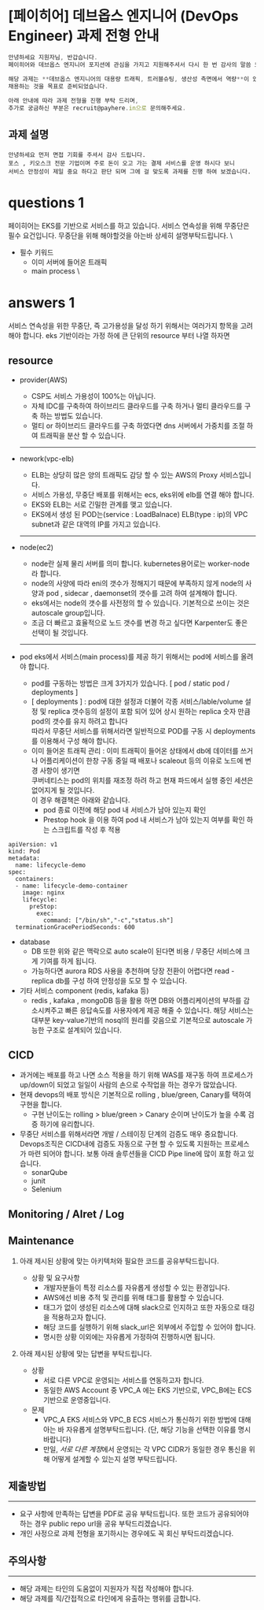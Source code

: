 # [페이히어] 데브옵스 엔지니어 (DevOps Engineer) 과제 전형 안내

```jsx
안녕하세요 지원자님, 반갑습니다.
페이히어와 데브옵스 엔지니어 포지션에 관심을 가지고 지원해주셔서 다시 한 번 감사의 말씀 드립니다.

해당 과제는 **데브옵스 엔지니어의 대용량 트래픽, 트러블슈팅, 생산성 측면에서 역량**이 있으신 분을 
채용하는 것을 목표로 준비되었습니다.
 
아래 안내에 따라 과제 전형을 진행 부탁 드리며,
추가로 궁금하신 부분은 recruit@payhere.in으로 문의해주세요.
```

## **과제 설명**
```
안녕하세요 먼저 면접 기회를 주셔서 감사 드립니다.
포스 , 키오스크 전문 기업이며 주로 돈이 오고 가는 결제 서비스를 운영 하시다 보니 
서비스 안정성이 제일 중요 하다고 판단 되며 그에 걸 맞도록 과제를 진행 하여 보겠습니다.
```

# questions 1 

 페이히어는 EKS를 기반으로 서비스를 하고 있습니다. 서비스 연속성을 위해 무중단은 필수 요건입니다. 무중단을 위해 해야할것을 아는바 상세히 설명부탁드립니다. \
  * 필수 키워드
     * 이미 서버에 들어온 트래픽
     *  main process \

# answers 1
서비스 연속성을 위한 무중단, 즉 고가용성을 달성 하기 위해서는 여러가지 항목을 고려 해야 합니다. 
eks 기반이라는 가정 하에 큰 단위의 resource 부터 나열 하자면

## resource
 - provider(AWS) 
    - CSP도 서비스 가용성이 100%는 아닙니다. 
    - 자체 IDC를 구축하여 하이브리드 클라우드를 구축 하거나 멀티 클라우드를 구축 하는 방법도 있습니다.
    - 멀티 or 하이브리드 클라우드를 구축 하였다면 dns 서버에서 가중치를 조절 하여 트래픽을 분산 할 수 있습니다. 
    ---
 - nework(vpc-elb)
    - ELB는 상당히 많은 양의 트래픽도 감당 할 수 있는 AWS의 Proxy 서비스입니다.
    - 서비스 가용성, 무중단 배포를 위해서는 ecs, eks위에 elb를 연결 해야 합니다.
    - EKS와 ELB는 서로 긴밀한 관계를 맺고 있습니다. 
    - EKS에서 생성 된 POD는(service : LoadBalnace) ELB(type : ip)의 VPC  subnet과 같은 대역의  IP를 가지고 있습니다.
    ---

 - node(ec2)
    - node란 실제 물리 서버를 의미 합니다. kubernetes용어로는 worker-node라 합니다.
    - node의 사양에 따라 eni의 갯수가 정해지기 때문에 부족하지 않게 node의 사양과 pod , sidecar , daemonset의 갯수를 고려 하여 설계해야 합니다.
    - eks에서는 node의 갯수를 사전정의 할 수 있습니다. 기본적으로 쓰이는 것은 autoscale group입니다.
    - 조금 더 빠르고 효율적으로 노드 갯수를 변경 하고 싶다면 Karpenter도 좋은 선택이 될 것입니다.
    ---
 - pod
    eks에서 서비스(main process)를 제공 하기 위해서는 pod에 서비스를 올려야 합니다.
     - pod를 구동하는 방법은 크게 3가지가 있습니다. [ pod / static pod / deployments ] 
     - [ deployments ] : pod에 대한 설정과 더불어 각종 서비스/lable/volume 설정  및  replica 갯수등의 설정이 포함 되어 있어 상시 원하는 replica 숫자 만큼 pod의 갯수를 유지 하려고 합니다 \
                  따라서 무중단 서비스를 위해서라면 일반적으로 POD를 구동 시 deployments를 이용해서 구성 해야 합니다.
     - 이미 들어온 트래픽 관리 : 이미 트래픽이 들어온 상태에서 db에 데이터를 쓰거나 어플리케이션이 한창 구동 중일 때 배포나 scaleout 등의 이유로 노드에 변경 사항이 생기면 \
                                 쿠버네티스는 pod의 위치를 재조정 하려 하고 현재 파드에서 실행 중인 세션은 없어지게 될 것입니다. \
       이 경우 해결책은 아래와 같습니다. 
       - pod 종료 이전에 해당 pod 내 서비스가 남아 있는지 확인
       - Prestop hook 을 이용 하여 pod 내 서비스가 남아 있는지 여부를 확인 하는 스크립트를 작성 후 적용
```
apiVersion: v1
kind: Pod
metadata:
  name: lifecycle-demo
spec:
  containers:
  - name: lifecycle-demo-container
    image: nginx
    lifecycle:
      preStop:
        exec:
          command: ["/bin/sh","-c","status.sh"]
  terminationGracePeriodSeconds: 600
```
  
 - database
   - DB 또한 위와 같은 맥락으로 auto scale이 된다면 비용 / 무중단 서비스에 크게 기여를 하게 됩니다.
   - 가능하다면 aurora RDS 사용을 추천하며 당장 전환이 어렵다면 read - replica db를 구성 하여 안정성을 도모 할 수 있습니다.
 - 기타 서비스 component (redis, kafaka 등) 
   - redis , kafaka , mongoDB 등을 활용 하면 DB와 어플리케이션의 부하를 감소시켜주고 빠른 응답속도를 사용자에게 제공 해줄 수 있습니다.
     해당 서비스는 대부분 key-value기반의 nosql의 원리를 갖음으로 기본적으로 autoscale 가능한 구조로 설계되어 있습니다.

## CICD
- 과거에는 배포를 하고 나면 소스 적용을 하기 위해 WAS를 재구동 하여 프로세스가 up/down이 되었고 일일이 사람의 손으로 수작업을 하는 경우가 많았습니다. 
- 현재 devops의  배포 방식은 기본적으로 rolling , blue/green, Canary를 택하여 구현을 합니다.
    - 구현 난이도는 rolling > blue/green >  Canary 순이며 난이도가 높을 수록 검증 하기에 유리합니다.
- 무중단 서비스를 위해서라면 개발 / 스테이징 단계의 검증도 매우 중요합니다. Devops조직은 CICD내에 검증도 자동으로 구현 할 수 있도록 지원하는 프로세스가 마련 되어야 합니다.
  보통 아래 솔루션들을  CICD Pipe line에 많이 포함 하고 있습니다.
   - sonarQube
   - junit
   - Selenium 


## Monitoring / Alret / Log



## Maintenance


1. 아래 제시된 상황에 맞는 아키텍처와 필요한 코드를 공유부탁드립니다. 
    - 상황 및 요구사항
        - 개발자분들이 특정 리소스를 자유롭게 생성할 수 있는 환경입니다.
        - AWS에선 비용 추적 및 관리를 위해 태그를 활용할 수 있습니다.
        - 태그가 없이 생성된 리소스에 대해 slack으로 인지하고 또한 자동으로 태깅을 적용하고자 합니다.
        - 해당 코드를 실행하기 위해 slack_url은 외부에서 주입할 수 있어야 합니다.
        - 명시한 상황 이외에는 자유롭게 가정하여 진행하시면 됩니다.
    
2. 아래 제시된 상황에 맞는 답변을 부탁드립니다.
    - 상황
        - 서로 다른 VPC로 운영되는 서비스를 연동하고자 합니다.
        - 동일한 AWS Account 중 VPC_A 에는 EKS 기반으로, VPC_B에는 ECS 기반으로 운영중입니다.
    - 문제
        - VPC_A EKS 서비스와 VPC_B ECS 서비스가 통신하기 위한 방법에 대해 아는 바 자유롭게 설명부탁드립니다. (단, 해당 기능을 선택한 이유를 명시바랍니다)
        - 만일, *서로 다른 계정*에서 운영되는 각 VPC CIDR가 동일한 경우 통신을 위해 어떻게 설계할 수 있는지 설명 부탁드립니다.

## 제출방법

---

- 요구 사항에 만족하는 답변을 PDF로 공유 부탁드립니다. 또한 코드가 공유되어야 하는 경우 public repo url을 공유 부탁드리겠습니다.
- 개인 사정으로 과제 전형을 포기하시는 경우에도 꼭 회신 부탁드리겠습니다.

## 주의사항

---

- 해당 과제는 타인의 도움없이 지원자가 직접 작성해야 합니다.
- 해당 과제를 직/간접적으로 타인에게 유출하는 행위를 금합니다.
